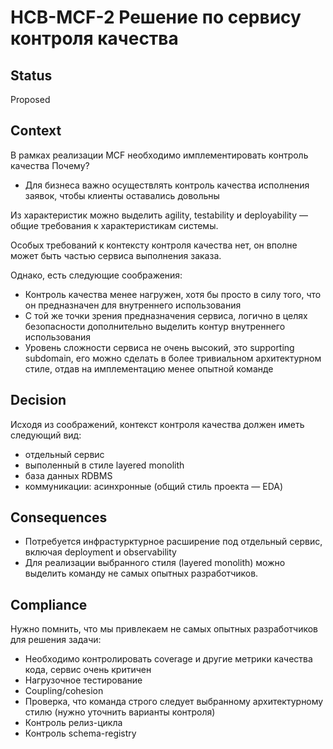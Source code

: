 # HCB-MCF-2 Решение по сервису контроля качества

## Status
Proposed

## Context

В рамках реализации MCF необходимо имплементировать контроль качества
Почему?
 - Для бизнеса важно осуществлять контроль качества исполнения заявок, чтобы клиенты оставались довольны

Из характеристик можно выделить agility, testability и deployability — общие требования к характеристикам системы.

Особых требований к контексту контроля качества нет, он вполне может быть частью сервиса выполнения заказа.

Однако, есть следующие соображения:
- Контроль качества менее нагружен, хотя бы просто в силу того, что он предназначен для внутреннего использования
- С той же точки зрения предназначения сервиса, логично в целях безопасности дополнительно выделить контур внутреннего использования
- Уровень сложности сервиса не очень высокий, это supporting subdomain, его можно сделать в более тривиальном архитектурном стиле, отдав на имплементацию менее опытной команде

## Decision

Исходя из соображений, контекст контроля качества должен иметь следующий вид:
- отдельный сервис
- выполенный в стиле layered monolith
- база данных RDBMS
- коммуникации: асинхронные (общий стиль проекта — EDA)

## Consequences
- Потребуется инфрастурктурное расширение под отдельный сервис, включая deployment и observability
- Для реализации выбранного стиля (layered monolith) можно выделить команду не самых опытных разработчиков.

## Compliance
Нужно помнить, что мы привлекаем не самых опытных разработчиков для решения задачи:

- Необходимо контролировать coverage и другие метрики качества кода, сервис очень критичен
- Нагрузочное тестирование
- Coupling/cohesion
- Проверка, что команда строго следует выбранному архитектурному стилю (нужно уточнить варианты контроля)
- Контроль релиз-цикла
- Контроль schema-registry